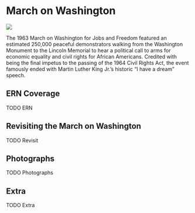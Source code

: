 # March on Washington

<img src='https://s3.amazonaws.com/openvault.wgbh.org/collections/march/march-400x225.jpg' class='pull-left'/>

The 1963 March on Washington for Jobs and Freedom featured an estimated 250,000 
peaceful demonstrators walking from the Washington Monument to the Lincoln 
Memorial to hear a political call to arms for economic equality and civil 
rights for African Americans. Credited with being the final impetus to the 
passing of the 1964 Civil Rights Act, the event famously ended with Martin 
Luther King Jr.’s historic “I have a dream” speech.

## ERN Coverage

TODO ERN

## Revisiting the March on Washington

TODO Revisit

## Photographs

TODO Photographs



## Extra

TODO Extra